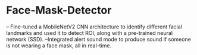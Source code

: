 # Face-Mask-Detector
– Fine-tuned a MobileNetV2 CNN architecture to identify different facial landmarks and used it to detect ROI, along
with a pre-trained neural network (SSD).
–Integrated alert sound mode to produce sound if someone is not wearing a face mask, all in real-time.
